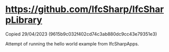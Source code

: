 # https://github.com/IfcSharp/IfcSharpLibrary

Copied 29/04/2023 (9615b9c032f402cd74c3ab880dc9cc43e79351e3)


Attempt of running the hello world example from IfcSharpApps.